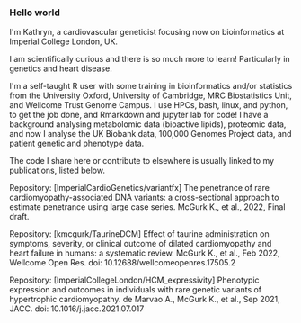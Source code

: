### Hello world

I'm Kathryn, a cardiovascular geneticist focusing now on bioinformatics at Imperial College London, UK. 

I am scientifically curious and there is so much more to learn! Particularly in genetics and heart disease.

I'm a self-taught R user with some training in bioinformatics and/or statistics from the University Oxford, University of Cambridge, MRC Biostatistics Unit, and Wellcome Trust Genome Campus. I use HPCs, bash, linux, and python, to get the job done, and Rmarkdown and jupyter lab for code! I have a background analysing metabolomic data (bioactive lipids), proteomic data, and now I analyse the UK Biobank data, 100,000 Genomes Project data, and patient genetic and phenotype data. 

The code I share here or contribute to elsewhere is usually linked to my publications, listed below.

Repository: [ImperialCardioGenetics/variantfx] The penetrance of rare cardiomyopathy-associated DNA variants: a cross-sectional approach to estimate penetrance using large case series. McGurk K., et al., 2022, Final draft.

Repository: [kmcgurk/TaurineDCM]
Effect of taurine administration on symptoms, severity, or clinical outcome of dilated cardiomyopathy and heart failure in humans: a systematic review.
McGurk K., et al., Feb 2022, Wellcome Open Res.
doi: 10.12688/wellcomeopenres.17505.2

Repository: [ImperialCollegeLondon/HCM_expressivity]
Phenotypic expression and outcomes in individuals with rare genetic variants of hypertrophic cardiomyopathy.
de Marvao A., McGurk K., et al., Sep 2021, JACC.
doi: 10.1016/j.jacc.2021.07.017




<!--
**kmcgurk/kmcgurk** is a ✨ _special_ ✨ repository because its `README.md` (this file) appears on your GitHub profile.

Here are some ideas to get you started:

- 🔭 I’m currently working on ...
- 🌱 I’m currently learning ...
- 👯 I’m looking to collaborate on ...
- 🤔 I’m looking for help with ...
- 💬 Ask me about ...
- 📫 How to reach me: ...
- 😄 Pronouns: ...
- ⚡ Fun fact: ...
-->
